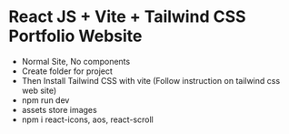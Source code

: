 # React JS + Vite + Tailwind CSS Portfolio Website

* Normal Site, No components
* Create folder for project
* Then Install Tailwind CSS with vite (Follow instruction on tailwind css web site)
* npm run dev
* assets store images
* npm i react-icons, aos, react-scroll
